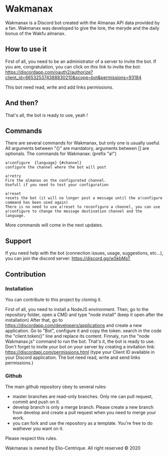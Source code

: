 # Wakmanax

Wakmanax is a Discord bot created with the Almanax API data provided by a fan.
Wakmanax was developed to give the lore, the meryde and the daily bonus of the Wakfu almanax.

## How to use it

First of all, you need to be an administrator of a server to invite the bot. If you are, congratulation, you can click on this link to invite the bot:
https://discordapp.com/oauth2/authorize?client_id=665325374388830210&scope=bot&permissions=93184

This bot need read, write and add links permissions.

## And then?

That's all, the bot is ready to use, yeah !

## Commands

There are several commands for Wakmanax, but only one is usually useful.
All arguments between "{}" are mandatory, arguments between [] are optionals.
The commands for Wakmanax: (prefix "a!")

    a!configure  {language} {#channel}
    configure the channel where the bot will post

    a!retry
    Fire the almanax on the configurated channel.
    Usefull if you need to test your configuration

    a!reset
    resets the bot (it will no longer post a message until the a!configure command has been used again)
    There is no need to use a!reset to reconfigure a channel, you can use a!configure to change the message destination channel and the language.

More commands will come in the next updates.

## Support

If you need help with the bot (connection issues, usage, suggestions, etc...), you can join the discord server:
https://discord.gg/w5kbMsT

## Contribution

### Installation

You can contribute to this project by cloning it.

First of all, you need to install a NodeJS environment.
Then, go to the repository folder, open a CMD and type "node install" (keep it open after the installation)
After that, go to https://discordapp.com/developers/applications and create a new application.
Go to "Bot", configure it and copy the token.
search in the code the "client.token()" line and replace its content.
Finnaly, run the "node Wakmanax.js" command to run the bot.
That's it, the bot is ready to use.
Don't forget to invite your bot on your server by creating a invitation link:
https://discordapi.com/permissions.html (type your Client ID available in your Discord application. The bot need read, write and send links permissions.)

### Github

The main github repository obey to several rules:
- master branches are read-only branches. Only me can pull request, commit and push on it.
- develop branch is only a merge branch. Please create a new branch from develop and create a pull request when you need to merge your work.
- you can fork and use the repository as a template. You're free to do wathever you want on it.

Please respect this rules.

Wakmanax is owned by Elio-Centrique. All right reserved © 2020

